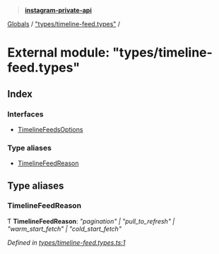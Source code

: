 > **[instagram-private-api](../README.md)**

[Globals](../README.md) / ["types/timeline-feed.types"](_types_timeline_feed_types_.md) /

# External module: "types/timeline-feed.types"

## Index

### Interfaces

* [TimelineFeedsOptions](../interfaces/_types_timeline_feed_types_.timelinefeedsoptions.md)

### Type aliases

* [TimelineFeedReason](_types_timeline_feed_types_.md#timelinefeedreason)

## Type aliases

###  TimelineFeedReason

Ƭ **TimelineFeedReason**: *"pagination" | "pull_to_refresh" | "warm_start_fetch" | "cold_start_fetch"*

*Defined in [types/timeline-feed.types.ts:1](https://github.com/dilame/instagram-private-api/blob/e9c516c/src/types/timeline-feed.types.ts#L1)*